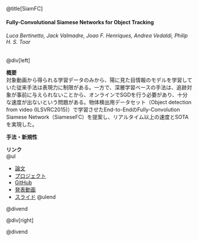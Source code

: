 @title[SiamFC]
#### Fully-Convolutional Siamese Networks for Object Tracking
###### Luca Bertinetto, Jack Valmadre, Joao F. Henriques, Andrea Vedaldi, Philip H. S. Toor

@div[left]

__概要__  
対象動画から得られる学習データのみから、陽に見た目情報のモデルを学習していた従来手法は表現力に制限がある。一方で、深層学習ベースの手法は、追跡対象が事前に与えられないことから、オンラインでSGDを行う必要があり、十分な速度が出ないという問題がある。物体検出用データセット（Object detection from video (ILSVRC2015)）で学習させたEnd-to-EndのFully-Convolution Siamese Network（SiameseFC）を提案し、リアルタイム以上の速度とSOTAを実現した。  

__手法・新規性__  

__リンク__  
@ul
- [論文](https://arxiv.org/pdf/1606.09549.pdf)
- [プロジェクト](https://www.robots.ox.ac.uk/~luca/siamese-fc.html)
- [GitHub](https://github.com/bertinetto/cfnet)
- [発表動画](https://youtu.be/jZoUalMMZ_0)
- [スライド](https://pdfs.semanticscholar.org/presentation/4c91/827cceb97183c4d48ca09e1c7587577c8d54.pdf)
@ulend

@divend

@div[right]

<!-- ![](path/to/img =full) -->

@divend